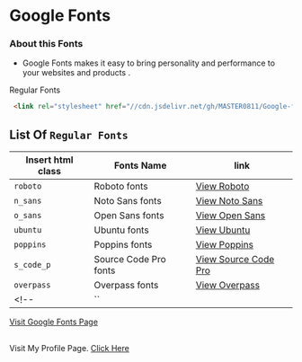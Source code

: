 # Google Fonts

### About this Fonts
- Google Fonts makes it easy to bring personality and performance to your websites and products .


Regular Fonts
```html
 <link rel="stylesheet" href="//cdn.jsdelivr.net/gh/MASTER0811/Google-fonts-api.css/src/regular_fonts.css">
```



## List Of `Regular Fonts`
| Insert html class | Fonts Name | link |
| ----------------- | ---------- | ---- |
| `roboto` | Roboto fonts | [View Roboto](https://fonts.google.com/specimen/Roboto) |
| `n_sans` | Noto Sans fonts | [View Noto Sans](https://fonts.google.com/noto/specimen/Noto+Sans) |
| `o_sans` | Open Sans fonts | [View Open Sans](https://fonts.google.com/specimen/Open+Sans) |
| `ubuntu` | Ubuntu fonts | [View Ubuntu](https://fonts.google.com/specimen/Ubuntu) |
| `poppins` | Poppins fonts | [View Poppins](https://fonts.google.com/specimen/Poppins) |
| `s_code_p` | Source Code Pro fonts | [View Source Code Pro](https://fonts.google.com/specimen/Source+Code+Pro) |
| `overpass` | Overpass fonts | [View Overpass](https://fonts.google.com/specimen/Overpass) |
<!-- | `` |  | [View here]() | -->


<a href="">Visit Google Fonts Page</a>

##
Visit My Profile Page. [Click Here](https://github.com/MASTER0811)
